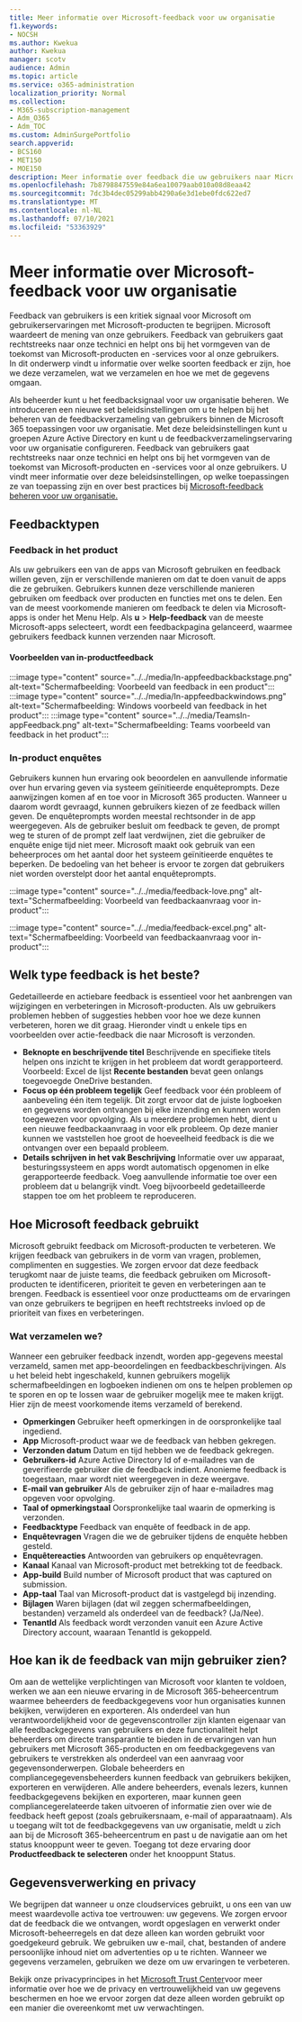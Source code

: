 ```yaml
---
title: Meer informatie over Microsoft-feedback voor uw organisatie
f1.keywords:
- NOCSH
ms.author: Kwekua
author: Kwekua
manager: scotv
audience: Admin
ms.topic: article
ms.service: o365-administration
localization_priority: Normal
ms.collection:
- M365-subscription-management
- Adm_O365
- Adm_TOC
ms.custom: AdminSurgePortfolio
search.appverid:
- BCS160
- MET150
- MOE150
description: Meer informatie over feedback die uw gebruikers naar Microsoft kunnen sturen over Microsoft-producten.
ms.openlocfilehash: 7b8798847559e84a6ea10079aab010a08d8eaa42
ms.sourcegitcommit: 7dc3b4dec05299abb4290a6e3d1ebe0fdc622ed7
ms.translationtype: MT
ms.contentlocale: nl-NL
ms.lasthandoff: 07/10/2021
ms.locfileid: "53363929"
---
```

# <a name="learn-about-microsoft-feedback-for-your-organization"></a>Meer informatie over Microsoft-feedback voor uw organisatie

Feedback van gebruikers is een kritiek signaal voor Microsoft om gebruikerservaringen met Microsoft-producten te begrijpen. Microsoft waardeert de mening van onze gebruikers. Feedback van gebruikers gaat rechtstreeks naar onze technici en helpt ons bij het vormgeven van de toekomst van Microsoft-producten en -services voor al onze gebruikers.  
In dit onderwerp vindt u informatie over welke soorten feedback er zijn, hoe we deze verzamelen, wat we verzamelen en hoe we met de gegevens omgaan.

Als beheerder kunt u het feedbacksignaal voor uw organisatie beheren. We introduceren een nieuwe set beleidsinstellingen om u te helpen bij het beheren van de feedbackverzameling van gebruikers binnen de Microsoft 365 toepassingen voor uw organisatie. Met deze beleidsinstellingen kunt u groepen Azure Active Directory en kunt u de feedbackverzamelingservaring voor uw organisatie configureren. Feedback van gebruikers gaat rechtstreeks naar onze technici en helpt ons bij het vormgeven van de toekomst van Microsoft-producten en -services voor al onze gebruikers. U vindt meer informatie over deze beleidsinstellingen, op welke toepassingen ze van toepassing zijn en over best practices bij [Microsoft-feedback beheren voor uw organisatie.](../manage/manage-feedback-ms-org.md)

## <a name="feedback-types"></a>Feedbacktypen

### <a name="in-product-feedback"></a>Feedback in het product

Als uw gebruikers een van de apps van Microsoft gebruiken en feedback willen geven, zijn er verschillende manieren om dat te doen vanuit de apps die ze gebruiken. Gebruikers kunnen deze verschillende manieren gebruiken om feedback over producten en functies met ons te delen. Een van de meest voorkomende manieren om feedback te delen via Microsoft-apps is onder het Menu Help. Als **u**  >  **Help-feedback** van de meeste Microsoft-apps selecteert, wordt een feedbackpagina gelanceerd, waarmee gebruikers feedback kunnen verzenden naar Microsoft.

#### <a name="in-product-feedback-examples"></a>Voorbeelden van in-productfeedback

:::image type="content" source="../../media/In-appfeedbackbackstage.png" alt-text="Schermafbeelding: Voorbeeld van feedback in een product":::
:::image type="content" source="../../media/In-appfeedbackwindows.png" alt-text="Schermafbeelding: Windows voorbeeld van feedback in het product":::
:::image type="content" source="../../media/TeamsIn-appFeedback.png" alt-text="Schermafbeelding: Teams voorbeeld van feedback in het product":::

### <a name="in-product-surveys"></a>In-product enquêtes

Gebruikers kunnen hun ervaring ook beoordelen en aanvullende informatie over hun ervaring geven via systeem geïnitieerde enquêteprompts. Deze aanwijzingen komen af en toe voor in Microsoft 365 producten. Wanneer u daarom wordt gevraagd, kunnen gebruikers kiezen of ze feedback willen geven. De enquêteprompts worden meestal rechtsonder in de app weergegeven. Als de gebruiker besluit om feedback te geven, de prompt weg te sturen of de prompt zelf laat verdwijnen, ziet die gebruiker de enquête enige tijd niet meer. Microsoft maakt ook gebruik van een beheerproces om het aantal door het systeem geïnitieerde enquêtes te beperken.  De bedoeling van het beheer is ervoor te zorgen dat gebruikers niet worden overstelpt door het aantal enquêteprompts.

:::image type="content" source="../../media/feedback-love.png" alt-text="Schermafbeelding: Voorbeeld van feedbackaanvraag voor in-product":::

:::image type="content" source="../../media/feedback-excel.png" alt-text="Schermafbeelding: Voorbeeld van feedbackaanvraag voor in-product":::

## <a name="what-kind-of-feedback-is-best"></a>Welk type feedback is het beste?

Gedetailleerde en actiebare feedback is essentieel voor het aanbrengen van wijzigingen en verbeteringen in Microsoft-producten. Als uw gebruikers problemen hebben of suggesties hebben voor hoe we deze kunnen verbeteren, horen we dit graag. Hieronder vindt u enkele tips en voorbeelden over actie-feedback die naar Microsoft is verzonden.

- **Beknopte en beschrijvende titel**   Beschrijvende en specifieke titels helpen ons inzicht te krijgen in het probleem dat wordt gerapporteerd. Voorbeeld: Excel de lijst **Recente bestanden** bevat geen onlangs toegevoegde OneDrive bestanden.
- **Focus op één probleem tegelijk**   Geef feedback voor één probleem of aanbeveling één item tegelijk. Dit zorgt ervoor dat de juiste logboeken en gegevens worden ontvangen bij elke inzending en kunnen worden toegewezen voor opvolging. Als u meerdere problemen hebt, dient u een nieuwe feedbackaanvraag in voor elk probleem. Op deze manier kunnen we vaststellen hoe groot de hoeveelheid feedback is die we ontvangen over een bepaald probleem.
- **Details schrijven in het vak Beschrijving**   Informatie over uw apparaat, besturingssysteem en apps wordt automatisch opgenomen in elke gerapporteerde feedback. Voeg aanvullende informatie toe over een probleem dat u belangrijk vindt. Voeg bijvoorbeeld gedetailleerde stappen toe om het probleem te reproduceren.

## <a name="how-microsoft-uses-feedback"></a>Hoe Microsoft feedback gebruikt

Microsoft gebruikt feedback om Microsoft-producten te verbeteren. We krijgen feedback van gebruikers in de vorm van vragen, problemen, complimenten en suggesties. We zorgen ervoor dat deze feedback terugkomt naar de juiste teams, die feedback gebruiken om Microsoft-producten te identificeren, prioriteit te geven en verbeteringen aan te brengen. Feedback is essentieel voor onze productteams om de ervaringen van onze gebruikers te begrijpen en heeft rechtstreeks invloed op de prioriteit van fixes en verbeteringen.

### <a name="what-do-we-collect"></a>Wat verzamelen we?

Wanneer een gebruiker feedback inzendt, worden app-gegevens meestal verzameld, samen met app-beoordelingen en feedbackbeschrijvingen.  Als u het beleid hebt ingeschakeld, kunnen gebruikers mogelijk schermafbeeldingen en logboeken indienen om ons te helpen problemen op te sporen en op te lossen waar de gebruiker mogelijk mee te maken krijgt. Hier zijn de meest voorkomende items verzameld of berekend.

- **Opmerkingen**   Gebruiker heeft opmerkingen in de oorspronkelijke taal ingediend.
- **App**   Microsoft-product waar we de feedback van hebben gekregen.
- **Verzonden datum**   Datum en tijd hebben we de feedback gekregen.
- **Gebruikers-id**   Azure Active Directory Id of e-mailadres van de geverifieerde gebruiker die de feedback indient. Anonieme feedback is toegestaan, maar wordt niet weergegeven in deze weergave.
- **E-mail van gebruiker**   Als de gebruiker zijn of haar e-mailadres mag opgeven voor opvolging.
- **Taal of opmerkingstaal**   Oorspronkelijke taal waarin de opmerking is verzonden.
- **Feedbacktype**   Feedback van enquête of feedback in de app.
- **Enquêtevragen**   Vragen die we de gebruiker tijdens de enquête hebben gesteld.
- **Enquêtereacties**   Antwoorden van gebruikers op enquêtevragen.
- **Kanaal**   Kanaal van Microsoft-product met betrekking tot de feedback.
- **App-build**   Build number of Microsoft product that was captured on submission.
- **App-taal**   Taal van Microsoft-product dat is vastgelegd bij inzending.
- **Bijlagen**   Waren bijlagen (dat wil zeggen schermafbeeldingen, bestanden) verzameld als onderdeel van de feedback? (Ja/Nee).
- **TenantId**   Als feedback wordt verzonden vanuit een Azure Active Directory account, waaraan TenantId is gekoppeld.

## <a name="how-can-i-see-my-users-feedback"></a>Hoe kan ik de feedback van mijn gebruiker zien?

Om aan de wettelijke verplichtingen van Microsoft voor klanten te voldoen, werken we aan een nieuwe ervaring in de Microsoft 365-beheercentrum waarmee beheerders de feedbackgegevens voor hun organisaties kunnen bekijken, verwijderen en exporteren. Als onderdeel van hun verantwoordelijkheid voor de gegevenscontroller zijn klanten eigenaar van alle feedbackgegevens van gebruikers en deze functionaliteit helpt beheerders om directe transparantie te bieden in de ervaringen van hun gebruikers met Microsoft 365-producten en om feedbackgegevens van gebruikers te verstrekken als onderdeel van een aanvraag voor gegevensonderwerpen. Globale beheerders en compliancegegevensbeheerders kunnen feedback van gebruikers bekijken, exporteren en verwijderen. Alle andere beheerders, evenals lezers, kunnen feedbackgegevens bekijken en exporteren, maar kunnen geen compliancegerelateerde taken uitvoeren of informatie zien over wie de feedback heeft gepost (zoals gebruikersnaam, e-mail of apparaatnaam). Als u toegang wilt tot de feedbackgegevens van uw organisatie, meldt u zich aan bij de Microsoft 365-beheercentrum en past u de navigatie aan om het status knooppunt weer te geven. Toegang tot deze ervaring door **Productfeedback te selecteren** onder het knooppunt Status.

## <a name="data-handling-and-privacy"></a>Gegevensverwerking en privacy

We begrijpen dat wanneer u onze cloudservices gebruikt, u ons een van uw meest waardevolle activa toe vertrouwen: uw gegevens. We zorgen ervoor dat de feedback die we ontvangen, wordt opgeslagen en verwerkt onder Microsoft-beheerregels en dat deze alleen kan worden gebruikt voor goedgekeurd gebruik. We gebruiken uw e-mail, chat, bestanden of andere persoonlijke inhoud niet om advertenties op u te richten. Wanneer we gegevens verzamelen, gebruiken we deze om uw ervaringen te verbeteren.

Bekijk onze privacyprincipes in het [Microsoft Trust Center](https://www.microsoft.com/trust-center/privacy)voor meer informatie over hoe we de privacy en vertrouwelijkheid van uw gegevens beschermen en hoe we ervoor zorgen dat deze alleen worden gebruikt op een manier die overeenkomt met uw verwachtingen.
